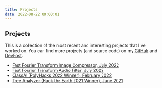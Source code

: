 ```yaml
---
title: Projects
date: 2022-08-22 00:00:01
---
```


## Projects
This is a collection of the most recent and interesting projects that I've worked on. You can find more projects (and source code) on my [GitHub](https://github.com/ryan-lam) and [DevPost](https://devpost.com/ryanlam285).

- [Fast Fourier Transform Image Compressor, July 2022](/projects/fft-image-compressor)
- [Fast Fourier Transform Audio Filter, July 2022](/projects/fft-audio-filter)
- [ClassAI (PolyHacks 2022 Winner), February 2022](https://github.com/ryan-lam/polyhacks2022)
- [Tree Analyzer (Hack the Earth 2021 Winner), June 2021](https://devpost.com/software/tree-analyzer)



